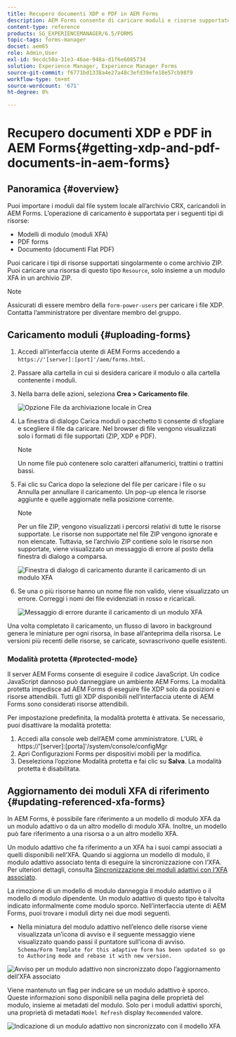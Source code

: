```yaml
---
title: Recupero documenti XDP e PDF in AEM Forms
description: AEM Forms consente di caricare moduli e risorse supportate da utilizzare con i moduli adattivi. Puoi anche caricare in blocco i moduli e le risorse correlate come file ZIP.
content-type: reference
products: SG_EXPERIENCEMANAGER/6.5/FORMS
topic-tags: forms-manager
docset: aem65
role: Admin,User
exl-id: 9ecdc50a-31e3-46ae-948a-d1f6e6085734
solution: Experience Manager, Experience Manager Forms
source-git-commit: f6771bd1338a4e27a48c3efd39efe18e57cb98f9
workflow-type: tm+mt
source-wordcount: '671'
ht-degree: 0%

---
```


# Recupero documenti XDP e PDF in AEM Forms{#getting-xdp-and-pdf-documents-in-aem-forms}

## Panoramica {#overview}

Puoi importare i moduli dal file system locale all’archivio CRX, caricandoli in AEM Forms. L’operazione di caricamento è supportata per i seguenti tipi di risorse:

* Modelli di modulo (moduli XFA)
* PDF forms
* Documento (documenti Flat PDF)

Puoi caricare i tipi di risorse supportati singolarmente o come archivio ZIP. Puoi caricare una risorsa di questo tipo `Resource`, solo insieme a un modulo XFA in un archivio ZIP.

>[!NOTE]
>
>Assicurati di essere membro della `form-power-users` per caricare i file XDP. Contatta l’amministratore per diventare membro del gruppo.

## Caricamento moduli {#uploading-forms}

1. Accedi all’interfaccia utente di AEM Forms accedendo a `https://'[server]:[port]'/aem/forms.html`.
1. Passare alla cartella in cui si desidera caricare il modulo o alla cartella contenente i moduli.
1. Nella barra delle azioni, seleziona **Crea > Caricamento file**.

   ![Opzione File da archiviazione locale in Crea](assets/step.png)

1. La finestra di dialogo Carica moduli o pacchetto ti consente di sfogliare e scegliere il file da caricare. Nel browser di file vengono visualizzati solo i formati di file supportati (ZIP, XDP e PDF).

   >[!NOTE]
   >
   >Un nome file può contenere solo caratteri alfanumerici, trattini o trattini bassi.

1. Fai clic su Carica dopo la selezione del file per caricare i file o su Annulla per annullare il caricamento. Un pop-up elenca le risorse aggiunte e quelle aggiornate nella posizione corrente.

   >[!NOTE]
   >
   >Per un file ZIP, vengono visualizzati i percorsi relativi di tutte le risorse supportate. Le risorse non supportate nel file ZIP vengono ignorate e non elencate. Tuttavia, se l’archivio ZIP contiene solo le risorse non supportate, viene visualizzato un messaggio di errore al posto della finestra di dialogo a comparsa.

   ![Finestra di dialogo di caricamento durante il caricamento di un modulo XFA](assets/upload-scr.png)

1. Se una o più risorse hanno un nome file non valido, viene visualizzato un errore. Correggi i nomi dei file evidenziati in rosso e ricaricali.

   ![Messaggio di errore durante il caricamento di un modulo XFA](assets/upload-scr-err.png)

Una volta completato il caricamento, un flusso di lavoro in background genera le miniature per ogni risorsa, in base all’anteprima della risorsa. Le versioni più recenti delle risorse, se caricate, sovrascrivono quelle esistenti.

### Modalità protetta {#protected-mode}

Il server AEM Forms consente di eseguire il codice JavaScript. Un codice JavaScript dannoso può danneggiare un ambiente AEM Forms. La modalità protetta impedisce ad AEM Forms di eseguire file XDP solo da posizioni e risorse attendibili. Tutti gli XDP disponibili nell’interfaccia utente di AEM Forms sono considerati risorse attendibili.

Per impostazione predefinita, la modalità protetta è attivata. Se necessario, puoi disattivare la modalità protetta:

1. Accedi alla console web dell’AEM come amministratore. L’URL è https://&#39;[server]:[porta]&#39;/system/console/configMgr
1. Apri Configurazioni Forms per dispositivi mobili per la modifica.
1. Deseleziona l’opzione Modalità protetta e fai clic su **Salva**. La modalità protetta è disabilitata.

## Aggiornamento dei moduli XFA di riferimento {#updating-referenced-xfa-forms}

In AEM Forms, è possibile fare riferimento a un modello di modulo XFA da un modulo adattivo o da un altro modello di modulo XFA. Inoltre, un modello può fare riferimento a una risorsa o a un altro modello XFA.

Un modulo adattivo che fa riferimento a un XFA ha i suoi campi associati a quelli disponibili nell’XFA. Quando si aggiorna un modello di modulo, il modulo adattivo associato tenta di eseguire la sincronizzazione con l’XFA. Per ulteriori dettagli, consulta [Sincronizzazione dei moduli adattivi con l’XFA associato](../../forms/using/synchronizing-adaptive-forms-xfa.md).

La rimozione di un modello di modulo danneggia il modulo adattivo o il modello di modulo dipendente. Un modulo adattivo di questo tipo è talvolta indicato informalmente come modulo sporco. Nell’interfaccia utente di AEM Forms, puoi trovare i moduli dirty nei due modi seguenti.

* Nella miniatura del modulo adattivo nell’elenco delle risorse viene visualizzata un’icona di avviso e il seguente messaggio viene visualizzato quando passi il puntatore sull’icona di avviso.\
  `Schema/Form Template for this adaptive form has been updated so go to Authoring mode and rebase it with new version.`

![Avviso per un modulo adattivo non sincronizzato dopo l’aggiornamento dell’XFA associato](assets/dirtyaf.png)

Viene mantenuto un flag per indicare se un modulo adattivo è sporco. Queste informazioni sono disponibili nella pagina delle proprietà del modulo, insieme ai metadati del modulo. Solo per i moduli adattivi sporchi, una proprietà di metadati `Model Refresh` display `Recommended` valore.

![Indicazione di un modulo adattivo non sincronizzato con il modello XFA](assets/model-refresh.png)
